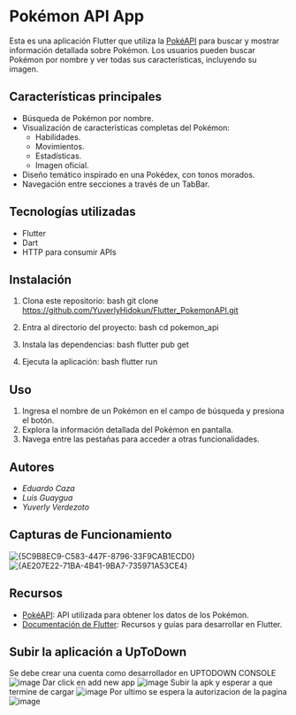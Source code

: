 # Pokémon API App

Esta es una aplicación Flutter que utiliza la [PokéAPI](https://pokeapi.co/) para buscar y mostrar información detallada sobre Pokémon. Los usuarios pueden buscar Pokémon por nombre y ver todas sus características, incluyendo su imagen.

## Características principales
- Búsqueda de Pokémon por nombre.
- Visualización de características completas del Pokémon:
  - Habilidades.
  - Movimientos.
  - Estadísticas.
  - Imagen oficial.
- Diseño temático inspirado en una Pokédex, con tonos morados.
- Navegación entre secciones a través de un TabBar.

## Tecnologías utilizadas
- Flutter
- Dart
- HTTP para consumir APIs

## Instalación
1. Clona este repositorio:
   bash
   git clone https://github.com/YuverlyHidokun/Flutter_PokemonAPI.git
   

2. Entra al directorio del proyecto:
   bash
   cd pokemon_api
   

3. Instala las dependencias:
   bash
   flutter pub get
   

4. Ejecuta la aplicación:
   bash
   flutter run
   

## Uso
1. Ingresa el nombre de un Pokémon en el campo de búsqueda y presiona el botón.
2. Explora la información detallada del Pokémon en pantalla.
3. Navega entre las pestañas para acceder a otras funcionalidades.

## Autores
- *Eduardo Caza*
- *Luis Guaygua*
- *Yuverly Verdezoto*

## Capturas de Funcionamiento
![{5C9B8EC9-C583-447F-8796-33F9CAB1ECD0}](https://github.com/user-attachments/assets/19294113-58f0-4cae-8a24-f078e51be364)
![{AE207E22-71BA-4B41-9BA7-735971A53CE4}](https://github.com/user-attachments/assets/63f78bf6-3566-488c-8493-d7d49f70000a)

## Recursos
- [PokéAPI](https://pokeapi.co/): API utilizada para obtener los datos de los Pokémon.
- [Documentación de Flutter](https://docs.flutter.dev/): Recursos y guías para desarrollar en Flutter.

## Subir la aplicación a UpToDown
Se debe crear una cuenta como desarrollador en UPTODOWN CONSOLE
![image](https://github.com/user-attachments/assets/eaa59a23-3317-4981-9e4d-b7ba8267331b)
Dar click en add new app
![image](https://github.com/user-attachments/assets/4c4ce7a0-0580-4067-8e4d-4da75d51d615)
Subir la apk y esperar a que termine de cargar 
![image](https://github.com/user-attachments/assets/2c98c7e8-996f-4777-aa69-d85a4286e92c)
Por ultimo se espera la autorizacion de la pagina
![image](https://github.com/user-attachments/assets/c594fc94-d9a0-44b6-b7cb-75b9790324a8)
